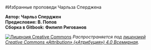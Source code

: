 #Избранные проповеди Чарльза Сперджена  

**Автор: Чарльз Сперджен  
Предисловие: В. Попов  
Сборка в Gitbook: Филипп Ригованов**

[![Лицензия Creative Commons](https://i.creativecommons.org/l/by/4.0/88x31.png)](http://creativecommons.org/licenses/by/4.0/)
*Распространяется под [лицензией Creative Commons «Attribution» («Атрибуция») 4.0 Всемирная](http://creativecommons.org/licenses/by/4.0/).*
